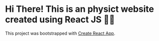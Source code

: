 # Hi There! This is an physict website created using React JS 🧨🧨

This project was bootstrapped with [Create React App](https://github.com/facebook/create-react-app).

